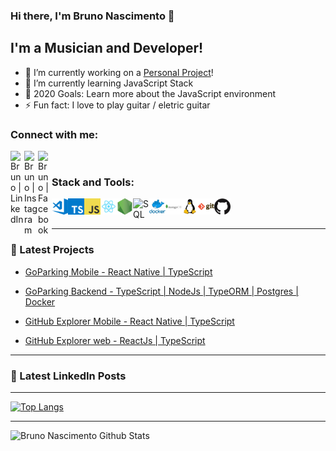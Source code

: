### Hi there, I'm Bruno Nascimento 👋

## I'm a Musician and Developer!
- 🔭 I’m currently working on a [Personal Project][personal project]!
- 🌱 I’m currently learning JavaScript Stack
- 🥅 2020 Goals: Learn more about the JavaScript environment
- ⚡ Fun fact: I love to play guitar / eletric guitar

### Connect with me:

[<img align="left" alt="Bruno | LinkedIn" width="22px" src="https://image.flaticon.com/icons/svg/174/174857.svg" />][linkedin]

[<img align="left" alt="Bruno | Instagram" width="22px" src="https://image.flaticon.com/icons/svg/2111/2111463.svg" />][instagram]

[<img align="left" alt="Bruno | Facebook" width="22px" src="https://image.flaticon.com/icons/svg/1384/1384053.svg" />][facebook]

<br />

### Stack and Tools:

<img align="left" alt="Visual Studio Code" width="26px" src="https://raw.githubusercontent.com/github/explore/80688e429a7d4ef2fca1e82350fe8e3517d3494d/topics/visual-studio-code/visual-studio-code.png" />

<img align="left" alt="TypeScript" width="26px" src="https://raw.githubusercontent.com/github/explore/80688e429a7d4ef2fca1e82350fe8e3517d3494d/topics/typescript/typescript.png" />

<img align="left" alt="JavaScript" width="26px" src="https://raw.githubusercontent.com/github/explore/80688e429a7d4ef2fca1e82350fe8e3517d3494d/topics/javascript/javascript.png" />

<img align="left" alt="React" width="26px" src="https://raw.githubusercontent.com/github/explore/80688e429a7d4ef2fca1e82350fe8e3517d3494d/topics/react-native/react-native.png" />

<img align="left" alt="Node.js" width="26px" src="https://raw.githubusercontent.com/github/explore/80688e429a7d4ef2fca1e82350fe8e3517d3494d/topics/nodejs/nodejs.png" />

<img align="left" alt="SQL" width="26px" src="https://image.flaticon.com/icons/svg/1265/1265531.svg" />

<img align="left" alt="Docker" width="26px" src="https://raw.githubusercontent.com/github/explore/80688e429a7d4ef2fca1e82350fe8e3517d3494d/topics/docker/docker.png" />

<img align="left" alt="MongoDB" width="26px" src="https://raw.githubusercontent.com/github/explore/80688e429a7d4ef2fca1e82350fe8e3517d3494d/topics/mongodb/mongodb.png" />

<img align="left" alt="MongoDB" width="26px" src="https://raw.githubusercontent.com/github/explore/80688e429a7d4ef2fca1e82350fe8e3517d3494d/topics/linux/linux.png" />

<img align="left" alt="Git" width="26px" src="https://raw.githubusercontent.com/github/explore/80688e429a7d4ef2fca1e82350fe8e3517d3494d/topics/git/git.png" />

<img align="left" alt="GitHub" width="26px" src="https://raw.githubusercontent.com/github/explore/78df643247d429f6cc873026c0622819ad797942/topics/github/github.png" />

<br />
<br />

---

### 💁 Latest Projects

- [GoParking Mobile - React Native | TypeScript](https://github.com/Bruno-hub19/goparking-mobile)

- [GoParking Backend - TypeScript | NodeJs | TypeORM | Postgres | Docker](https://github.com/Bruno-hub19/goparking-backend)

- [GitHub Explorer Mobile - React Native | TypeScript](https://github.com/Bruno-hub19/GitHub-explorer-mobile)

- [GitHub Explorer web - ReactJs | TypeScript](https://github.com/Bruno-hub19/GitHub-explorer)
---

### 📕 Latest LinkedIn Posts

<!-- LINKEDIN:START -->
<!-- LINKEDIN:END -->

---

[![Top Langs](https://github-readme-stats.vercel.app/api/top-langs/?username=Bruno-hub19&layout=compact&hide_border=true&theme=dracula)](https://github.com/anuraghazra/github-readme-stats)

---

<img align="left" alt="Bruno Nascimento Github Stats" src="https://github-readme-stats.vercel.app/api?username=Bruno-hub19&show_icons=true&hide_border=true&theme=dracula" />

[personal project]: https://github.com/Bruno-hub19/goparking-mobile
[instagram]: https://instagram.com/brunofernasc19
[facebook]: https://facebook.com/Bruno-Nascimento
[linkedin]: https://www.linkedin.com/in/bruno-nascimento-35803217b/
